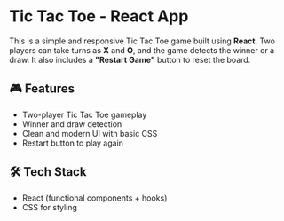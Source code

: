 # Tic Tac Toe - React App

This is a simple and responsive Tic Tac Toe game built using **React**. Two players can take turns as **X** and **O**, and the game detects the winner or a draw. It also includes a **"Restart Game"** button to reset the board.

## 🎮 Features

- Two-player Tic Tac Toe gameplay
- Winner and draw detection
- Clean and modern UI with basic CSS
- Restart button to play again

## 🛠️ Tech Stack

- React (functional components + hooks)
- CSS for styling


